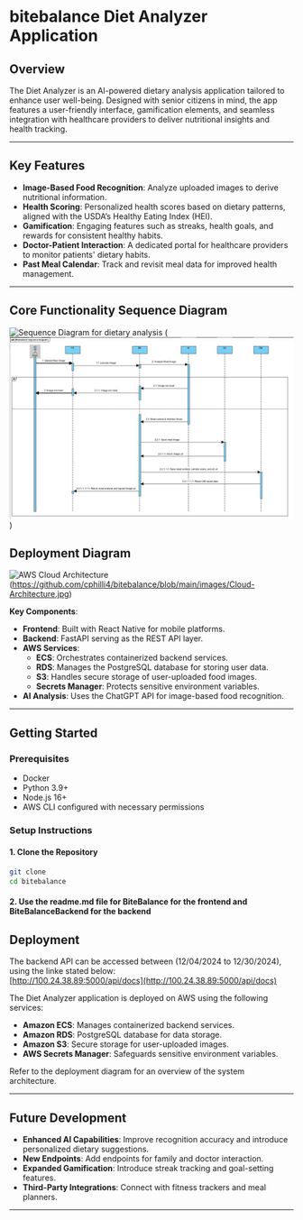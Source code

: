 # bitebalance **Diet Analyzer Application**


## **Overview**  
The Diet Analyzer is an AI-powered dietary analysis application tailored to enhance user well-being. Designed with senior citizens in mind, the app features a user-friendly interface, gamification elements, and seamless integration with healthcare providers to deliver nutritional insights and health tracking.

---

## **Key Features**  
- **Image-Based Food Recognition**: Analyze uploaded images to derive nutritional information.  
- **Health Scoring**: Personalized health scores based on dietary patterns, aligned with the USDA’s Healthy Eating Index (HEI).  
- **Gamification**: Engaging features such as streaks, health goals, and rewards for consistent healthy habits.  
- **Doctor-Patient Interaction**: A dedicated portal for healthcare providers to monitor patients' dietary habits.  
- **Past Meal Calendar**: Track and revisit meal data for improved health management.

---
## **Core Functionality Sequence Diagram**  

![Sequence Diagram for dietary analysis](#) (![./imges/Sequence-diagram.jpg](https://github.com/cphilli4/bitebalance/blob/main/images/Sequence-diagram.jpg))


## **Deployment Diagram**  

![AWS Cloud Architecture](#)(https://github.com/cphilli4/bitebalance/blob/main/images/Cloud-Architecture.jpg)

**Key Components**:
- **Frontend**: Built with React Native for mobile platforms.  
- **Backend**: FastAPI serving as the REST API layer.  
- **AWS Services**: 
  - **ECS**: Orchestrates containerized backend services.
  - **RDS**: Manages the PostgreSQL database for storing user data.
  - **S3**: Handles secure storage of user-uploaded food images.
  - **Secrets Manager**: Protects sensitive environment variables.
- **AI Analysis**: Uses the ChatGPT API for image-based food recognition.

---

## **Getting Started**  

### **Prerequisites**  
- Docker  
- Python 3.9+  
- Node.js 16+  
- AWS CLI configured with necessary permissions  

### **Setup Instructions**  

#### 1. Clone the Repository  
```bash
git clone 
cd bitebalance
```

#### 2. Use the readme.md file for BiteBalance for the frontend and BiteBalanceBackend for the backend  


## **Deployment**  
The backend API can be accessed between (12/04/2024 to 12/30/2024), using the linke stated below:  
[http://100.24.38.89:5000/api/docs](http://100.24.38.89:5000/api/docs)

The Diet Analyzer application is deployed on AWS using the following services:  
- **Amazon ECS**: Manages containerized backend services.  
- **Amazon RDS**: PostgreSQL database for data storage.  
- **Amazon S3**: Secure storage for user-uploaded images.  
- **AWS Secrets Manager**: Safeguards sensitive environment variables.  

Refer to the deployment diagram for an overview of the system architecture.  

---

## **Future Development**  

- **Enhanced AI Capabilities**: Improve recognition accuracy and introduce personalized dietary suggestions.  
- **New Endpoints**: Add endpoints for family and doctor interaction.  
- **Expanded Gamification**: Introduce streak tracking and goal-setting features.  
- **Third-Party Integrations**: Connect with fitness trackers and meal planners.  

---